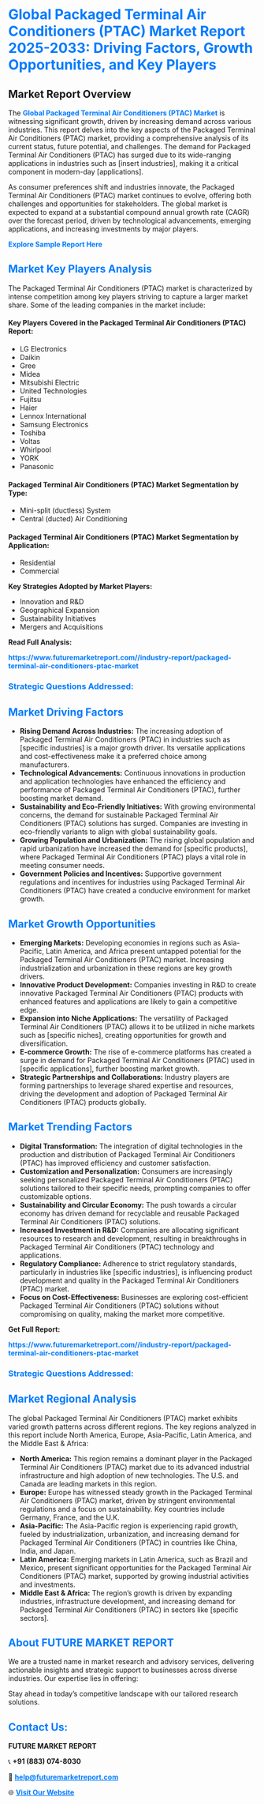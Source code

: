 <h1 style="color: #007BFF;">Global Packaged Terminal Air Conditioners (PTAC) Market Report 2025-2033: Driving Factors, Growth Opportunities, and Key Players</h1>

<section id="overview">
<h2>Market Report Overview</h2>
<p>The <a href="https://www.futuremarketreport.com//industry-report/packaged-terminal-air-conditioners-ptac-market" style="color: #007BFF; text-decoration: none;"><strong>Global Packaged Terminal Air Conditioners (PTAC) Market</strong></a> is witnessing significant growth, driven by increasing demand across various industries. This report delves into the key aspects of the Packaged Terminal Air Conditioners (PTAC) market, providing a comprehensive analysis of its current status, future potential, and challenges. The demand for Packaged Terminal Air Conditioners (PTAC) has surged due to its wide-ranging applications in industries such as [insert industries], making it a critical component in modern-day [applications].</p>
<p>As consumer preferences shift and industries innovate, the Packaged Terminal Air Conditioners (PTAC) market continues to evolve, offering both challenges and opportunities for stakeholders. The global market is expected to expand at a substantial compound annual growth rate (CAGR) over the forecast period, driven by technological advancements, emerging applications, and increasing investments by major players.</p>
</section>

<section id="overview">
<p><a href="https://www.futuremarketreport.com//request-sample/reportId=59277" style="color: #007BFF; text-decoration: none;"><strong>Explore Sample Report Here</strong></a></p>
</section>

<section id="key-players">
<h2 style="color: #007BFF;">Market Key Players Analysis</h2>
<p>The Packaged Terminal Air Conditioners (PTAC) market is characterized by intense competition among key players striving to capture a larger market share. Some of the leading companies in the market include:</p>
<h4>Key Players Covered in the Packaged Terminal Air Conditioners (PTAC) Report:</h4>
<ul><li>LG Electronics</li><li>Daikin</li><li>Gree</li><li>Midea</li><li>Mitsubishi Electric</li><li>United Technologies</li><li>Fujitsu</li><li>Haier</li><li>Lennox International</li><li>Samsung Electronics</li><li>Toshiba</li><li>Voltas</li><li>Whirlpool</li><li>YORK</li><li>Panasonic</li></ul>
<h4>Packaged Terminal Air Conditioners (PTAC) Market Segmentation by Type:</h4>
<ul><li>Mini-split (ductless) System</li><li>Central (ducted) Air Conditioning</li></ul>

<h4>Packaged Terminal Air Conditioners (PTAC) Market Segmentation by Application:</h4>
<ul><li>Residential</li><li>Commercial</li></ul>
<p><strong>Key Strategies Adopted by Market Players:</strong></p>
<ul>
<li>Innovation and R&D</li>
<li>Geographical Expansion</li>
<li>Sustainability Initiatives</li>
<li>Mergers and Acquisitions</li>
</ul>
</section>

<section>
<p><strong>Read Full Analysis: </strong></p><a href="https://www.futuremarketreport.com//industry-report/packaged-terminal-air-conditioners-ptac-market" style="color: #007BFF; text-decoration: none;"><strong>https://www.futuremarketreport.com//industry-report/packaged-terminal-air-conditioners-ptac-market</strong></a>
<h3 style="color: #007BFF;">Strategic Questions Addressed:</h3>
</section>

<section id="driving-factors">
<h2 style="color: #007BFF;">Market Driving Factors</h2>
<ul>
<li><strong>Rising Demand Across Industries:</strong> The increasing adoption of Packaged Terminal Air Conditioners (PTAC) in industries such as [specific industries] is a major growth driver. Its versatile applications and cost-effectiveness make it a preferred choice among manufacturers.</li>
<li><strong>Technological Advancements:</strong> Continuous innovations in production and application technologies have enhanced the efficiency and performance of Packaged Terminal Air Conditioners (PTAC), further boosting market demand.</li>
<li><strong>Sustainability and Eco-Friendly Initiatives:</strong> With growing environmental concerns, the demand for sustainable Packaged Terminal Air Conditioners (PTAC) solutions has surged. Companies are investing in eco-friendly variants to align with global sustainability goals.</li>
<li><strong>Growing Population and Urbanization:</strong> The rising global population and rapid urbanization have increased the demand for [specific products], where Packaged Terminal Air Conditioners (PTAC) plays a vital role in meeting consumer needs.</li>
<li><strong>Government Policies and Incentives:</strong> Supportive government regulations and incentives for industries using Packaged Terminal Air Conditioners (PTAC) have created a conducive environment for market growth.</li>
</ul>
</section>

<section id="growth-opportunities">
<h2 style="color: #007BFF;">Market Growth Opportunities</h2>
<ul>
<li><strong>Emerging Markets:</strong> Developing economies in regions such as Asia-Pacific, Latin America, and Africa present untapped potential for the Packaged Terminal Air Conditioners (PTAC) market. Increasing industrialization and urbanization in these regions are key growth drivers.</li>
<li><strong>Innovative Product Development:</strong> Companies investing in R&D to create innovative Packaged Terminal Air Conditioners (PTAC) products with enhanced features and applications are likely to gain a competitive edge.</li>
<li><strong>Expansion into Niche Applications:</strong> The versatility of Packaged Terminal Air Conditioners (PTAC) allows it to be utilized in niche markets such as [specific niches], creating opportunities for growth and diversification.</li>
<li><strong>E-commerce Growth:</strong> The rise of e-commerce platforms has created a surge in demand for Packaged Terminal Air Conditioners (PTAC) used in [specific applications], further boosting market growth.</li>
<li><strong>Strategic Partnerships and Collaborations:</strong> Industry players are forming partnerships to leverage shared expertise and resources, driving the development and adoption of Packaged Terminal Air Conditioners (PTAC) products globally.</li>
</ul>
</section>

<section id="trending-factors">
<h2 style="color: #007BFF;">Market Trending Factors</h2>
<ul>
<li><strong>Digital Transformation:</strong> The integration of digital technologies in the production and distribution of Packaged Terminal Air Conditioners (PTAC) has improved efficiency and customer satisfaction.</li>
<li><strong>Customization and Personalization:</strong> Consumers are increasingly seeking personalized Packaged Terminal Air Conditioners (PTAC) solutions tailored to their specific needs, prompting companies to offer customizable options.</li>
<li><strong>Sustainability and Circular Economy:</strong> The push towards a circular economy has driven demand for recyclable and reusable Packaged Terminal Air Conditioners (PTAC) solutions.</li>
<li><strong>Increased Investment in R&D:</strong> Companies are allocating significant resources to research and development, resulting in breakthroughs in Packaged Terminal Air Conditioners (PTAC) technology and applications.</li>
<li><strong>Regulatory Compliance:</strong> Adherence to strict regulatory standards, particularly in industries like [specific industries], is influencing product development and quality in the Packaged Terminal Air Conditioners (PTAC) market.</li>
<li><strong>Focus on Cost-Effectiveness:</strong> Businesses are exploring cost-efficient Packaged Terminal Air Conditioners (PTAC) solutions without compromising on quality, making the market more competitive.</li>
</ul>
</section>

<section>
<p><strong>Get Full Report: </strong></p><a href="https://www.futuremarketreport.com//industry-report/packaged-terminal-air-conditioners-ptac-market" style="color: #007BFF; text-decoration: none;"><strong>https://www.futuremarketreport.com//industry-report/packaged-terminal-air-conditioners-ptac-market</strong></a>
<h3 style="color: #007BFF;">Strategic Questions Addressed:</h3>
</section>


<section id="regional-analysis">
<h2 style="color: #007BFF;">Market Regional Analysis</h2>
<p>The global Packaged Terminal Air Conditioners (PTAC) market exhibits varied growth patterns across different regions. The key regions analyzed in this report include North America, Europe, Asia-Pacific, Latin America, and the Middle East & Africa:</p>
<ul>
<li><strong>North America:</strong> This region remains a dominant player in the Packaged Terminal Air Conditioners (PTAC) market due to its advanced industrial infrastructure and high adoption of new technologies. The U.S. and Canada are leading markets in this region.</li>
<li><strong>Europe:</strong> Europe has witnessed steady growth in the Packaged Terminal Air Conditioners (PTAC) market, driven by stringent environmental regulations and a focus on sustainability. Key countries include Germany, France, and the U.K.</li>
<li><strong>Asia-Pacific:</strong> The Asia-Pacific region is experiencing rapid growth, fueled by industrialization, urbanization, and increasing demand for Packaged Terminal Air Conditioners (PTAC) in countries like China, India, and Japan.</li>
<li><strong>Latin America:</strong> Emerging markets in Latin America, such as Brazil and Mexico, present significant opportunities for the Packaged Terminal Air Conditioners (PTAC) market, supported by growing industrial activities and investments.</li>
<li><strong>Middle East & Africa:</strong> The region’s growth is driven by expanding industries, infrastructure development, and increasing demand for Packaged Terminal Air Conditioners (PTAC) in sectors like [specific sectors].</li>
</ul>
</section>

<footer>
<h2 style="color: #007BFF;">About FUTURE MARKET REPORT</h2>
<p>We are a trusted name in market research and advisory services, delivering actionable insights and strategic support to businesses across diverse industries. Our expertise lies in offering:</p>

<p>Stay ahead in today’s competitive landscape with our tailored research solutions.</p>

<h2 style="color: #007BFF;">Contact Us:</h2>
<p><strong>FUTURE MARKET REPORT</strong></p>
<p>📞 <strong>+91 (883) 074-8030</strong></p>
<p>📧 <strong><a href="mailto:help@futuremarketreport.com" style="color: #007BFF;">help@futuremarketreport.com</a></strong></p>
<p>🌐 <strong><a href="https://www.futuremarketreport.com/" style="color: #007BFF;">Visit Our Website</a></strong></p>
</footer>